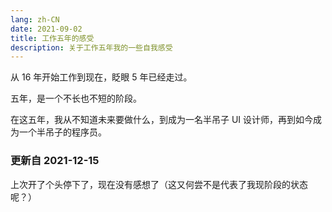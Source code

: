 ```yaml
---
lang: zh-CN
date: 2021-09-02
title: 工作五年的感受
description: 关于工作五年我的一些自我感受
---
```


从 16 年开始工作到现在，眨眼 5 年已经走过。

五年，是一个不长也不短的阶段。

在这五年，我从不知道未来要做什么，到成为一名半吊子 UI 设计师，再到如今成为一个半吊子的程序员。

### 更新自 2021-12-15

上次开了个头停下了，现在没有感想了（这又何尝不是代表了我现阶段的状态呢？）
